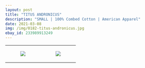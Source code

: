 ```yaml
---
layout: post
title: "TITUS ANDRONICUS"
description: "SMALL | 100% Combed Cotton | American Apparel"
date: 2021-03-08
img: /img/0182-titus-andronicus.jpg
ebay_id: 233989913249
---
```




<table style="width:100%;"><tr><td style="vertical-align:top;">
      <figure class="tmblr-full" data-orig-height="2048" data-orig-width="1365" data-orig-src="https://concertshirts.netlify.app/shirts/0182/0182-01.jpg"><img src="https://64.media.tumblr.com/c9a8a6900c059b873b17185fbbf5f415/369359b24e2efedf-f9/s540x810/b2086ba38d498750067097d6337348284e49daae.jpg" data-orig-height="2048" data-orig-width="1365" data-orig-src="https://concertshirts.netlify.app/shirts/0182/0182-01.jpg"/></figure></td>
    <td style="vertical-align:top;">
      <figure class="tmblr-full" data-orig-height="2048" data-orig-width="1365" data-orig-src="https://concertshirts.netlify.app/shirts/0182/0182-02.jpg"><img src="https://64.media.tumblr.com/2211938ee1176096c5480af0e2494a6b/369359b24e2efedf-18/s540x810/70936e953bae5f6a1b2d67d35a38d15a87233c19.jpg" data-orig-height="2048" data-orig-width="1365" data-orig-src="https://concertshirts.netlify.app/shirts/0182/0182-02.jpg"/></figure></td>
  </tr></table>
